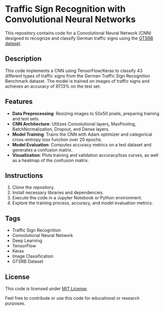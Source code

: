 # Traffic Sign Recognition with Convolutional Neural Networks

This repository contains code for a Convolutional Neural Network (CNN) designed to recognize and classify German traffic signs using the [GTSRB dataset](https://www.kaggle.com/meowmeowmeowmeowmeow/gtsrb-german-traffic-sign).

## Description

This code implements a CNN using TensorFlow/Keras to classify 43 different types of traffic signs from the German Traffic Sign Recognition Benchmark dataset. The model is trained on images of traffic signs and achieves an accuracy of 97.13% on the test set.

## Features

- **Data Preprocessing**: Resizing images to 50x50 pixels, preparing training and test sets.
- **CNN Architecture**: Utilizes Convolutional layers, MaxPooling, BatchNormalization, Dropout, and Dense layers.
- **Model Training**: Trains the CNN with Adam optimizer and categorical cross-entropy loss function over 20 epochs.
- **Model Evaluation**: Computes accuracy metrics on a test dataset and generates a confusion matrix.
- **Visualization**: Plots training and validation accuracy/loss curves, as well as a heatmap of the confusion matrix.

## Instructions

1. Clone the repository.
2. Install necessary libraries and dependencies.
3. Execute the code in a Jupyter Notebook or Python environment.
4. Explore the training process, accuracy, and model evaluation metrics.

## Tags

- Traffic Sign Recognition
- Convolutional Neural Network
- Deep Learning
- TensorFlow
- Keras
- Image Classification
- GTSRB Dataset

## License

This code is licensed under [MIT License](LICENSE).

Feel free to contribute or use this code for educational or research purposes.

